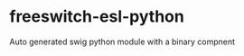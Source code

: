 freeswitch-esl-python
=====================

Auto generated swig python module with a binary compnent
